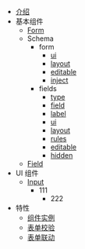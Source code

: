- [介绍](/)
- 基本组件
    - [Form](/form.md)
    - Schema
      - form
        - [ui](/schema/form/ui.md)
        - [layout](/schema/form/layout.md)
        - [editable](/schema/form/editable.md)
        - [inject](/schema/form/inject.md)
      - fields
        - [type](/schema/fields/type.md)
        - [field](/schema/fields/field.md)
        - [label](/schema/fields/label)
        - [ui](/schema/fields/ui)
        - [layout](/schema/fields/layout)
        - [rules](/schema/fields/rules)
        - [editable](/schema/fields/editable)
        - [hidden](/schema/fields/hidden)
    - [Field](/field.md)
- UI 组件
    - [Input](/component/input.md)
       - 111
         - 222
- 特性
    - [组件实例](/feature/ref.md)
    - [表单校验](/feature/validate.md)
    - [表单联动](/feature/linkage.md)